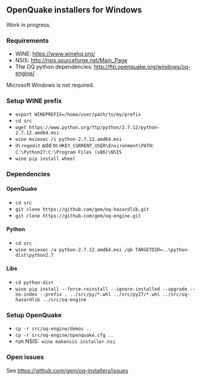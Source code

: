 ## OpenQuake installers for Windows ##

Work in progress.

### Requirements

- WINE: https://www.winehq.org/
- NSIS: http://nsis.sourceforge.net/Main_Page
- The OQ python dependencies: http://ftp.openquake.org/windows/oq-engine/

Microsoft Windows is not required.

### Setup WINE prefix
- `export WINEPREFIX=/home/user/path/to/my/prefix`
- `cd src`
- `wget https://www.python.org/ftp/python/2.7.12/python-2.7.12.amd64.msi`
- `wine msiexec /i python-2.7.12.amd64.msi`
- in `regedit` add to `HKEY_CURRENT_USER\Environment\PATH`: `C:\Python27:C:\Program Files (x86)\NSIS`
- `wine pip install wheel`

### Dependencies

#### OpenQuake
- `cd src`
- `git clone https://github.com/gem/oq-hazardlib.git`
- `git clone https://github.com/gem/oq-engine.git`

#### Python
- `cd src`
- `wine msiexec /a python-2.7.12.amd64.msi /qb TARGETDIR=..\python-dist\python2.7`

#### Libs
- `cd python-dist`
- `wine pip install --force-reinstall --ignore-installed --upgrade --no-index --prefix . ../src/py/*.whl ../src/py27/*.whl ../src/oq-hazardlib ../src/oq-engine`

### Setup OpenQuake
- `cp -r src/oq-engine/demos ..`
- `cp -r src/oq-engine/openquake.cfg ..`
- run NSIS:` wine makensis installer.nsi`

### Open issues

See https://github.com/gem/oq-installers/issues
